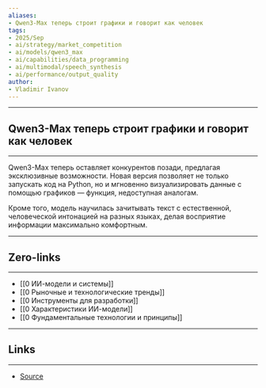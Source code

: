 ```yaml
---
aliases: 
- Qwen3-Max теперь строит графики и говорит как человек
tags:
- 2025/Sep
- ai/strategy/market_competition
- ai/models/qwen3_max
- ai/capabilities/data_programming
- ai/multimodal/speech_synthesis
- ai/performance/output_quality
author:
- Vladimir Ivanov
---
```

-----
##  Qwen3-Max теперь строит графики и говорит как человек 
-----
Qwen3-Max теперь оставляет конкурентов позади, предлагая эксклюзивные возможности. Новая версия позволяет не только запускать код на Python, но и мгновенно визуализировать данные с помощью графиков — функция, недоступная аналогам. 

Кроме того, модель научилась зачитывать текст с естественной, человеческой интонацией на разных языках, делая восприятие информации максимально комфортным.

---
## Zero-links
---
- [[0 ИИ-модели и системы]]
- [[0 Рыночные и технологические тренды]]
- [[0 Инструменты для разработки]]
- [[0 Характеристики ИИ-модели]]
- [[0 Фундаментальные технологии и принципы]]

---
## Links
---
- [Source](https://t.me/turboproject/2205)